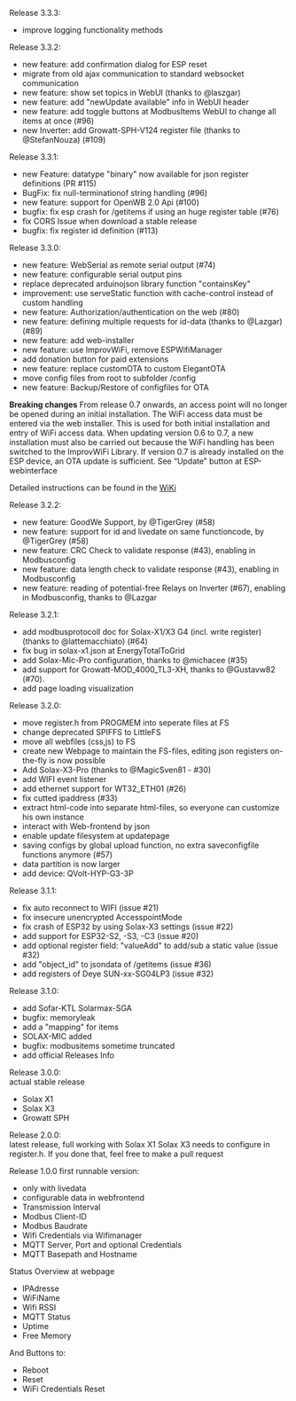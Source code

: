 Release 3.3.3:
  - improve logging functionality methods

Release 3.3.2:
  - new feature: add confirmation dialog for ESP reset
  - migrate from old ajax communication to standard websocket communication
  - new feature: show set topics in WebUI (thanks to @laszgar)
  - new feature: add "newUpdate available" info in WebUI header
  - new feature: add toggle buttons at ModbusItems WebUI to change all items at once (#96)
  - new Inverter: add Growatt-SPH-V124 register file (thanks to @StefanNouza) (#109)
  
Release 3.3.1:
  - new Feature: datatype "binary" now available for json register definitions (PR #115)
  - BugFix: fix null-terminationof string handling (#96)
  - new feature: support for OpenWB 2.0 Api (#100)
  - bugfix: fix esp crash for /getitems if using an huge register table (#76)
  - fix CORS Issue when download a stable release
  - bugfix: fix register id definition (#113)

Release 3.3.0:
  - new feature: WebSerial as remote serial output (#74)
  - new feature: configurable serial output pins
  - replace deprecated arduinojson library function "containsKey"
  - improvement: use serveStatic function with cache-control instead of custom handling
  - new feature: Authorization/authentication on the web (#80)
  - new feature: defining multiple requests for id-data (thanks to @Lazgar) (#89)
  - new feature: add web-installer
  - new feature: use ImprovWiFi, remove ESPWifiManager
  - add donation button for paid extensions
  - new feature: replace customOTA to custom ElegantOTA
  - move config files from root to subfolder /config
  - new feature: Backup/Restore of configfiles for OTA

  **Breaking changes** 
  From release 0.7 onwards, an access point will no longer be opened during an initial installation. The WiFi access data must be entered via the web installer. This is used for both initial installation and entry of WiFi access data. 
  When updating version 0.6 to 0.7, a new installation must also be carried out because the WiFi handling has been switched to the ImprovWiFi Library. 
  If version 0.7 is already installed on the ESP device, an OTA update is sufficient. See “Update” button at ESP-webinterface 

  Detailed instructions can be found in the [WiKi](https://github.com/tobiasfaust/SolaxModbusGateway/wiki)

Release 3.2.2:
  - new feature: GoodWe Support, by @TigerGrey (#58)
  - new feature: support for id and livedate on same functioncode, by @TigerGrey (#58)
  - new feature: CRC Check to validate response (#43), enabling in Modbusconfig
  - new feature: data length check to validate response (#43), enabling in Modbusconfig
  - new feature: reading of potential-free Relays on Inverter (#67), enabling in Modbusconfig, thanks to @Lazgar
  
Release 3.2.1:
  - add modbusprotocoll doc for Solax-X1/X3 G4 (incl. write register) (thanks to @lattemacchiato) (#64)
  - fix bug in solax-x1.json at EnergyTotalToGrid
  - add Solax-Mic-Pro configuration, thanks to @michacee (#35)
  - add support for Growatt-MOD_4000_TL3-XH, thanks to @Gustavw82 (#70).
  - add page loading visualization
  
Release 3.2.0:
  - move register.h from PROGMEM into seperate files at FS
  - change deprecated SPIFFS to LittleFS
  - move all webfiles (css,js) to FS
  - create new Webpage to maintain the FS-files, editing json registers on-the-fly is now possible 
  - Add Solax-X3-Pro (thanks to @MagicSven81 - #30)
  - add WIFI event listener
  - add ethernet support for WT32_ETH01 (#26)
  - fix cutted ipaddress (#33)
  - extract html-code into separate html-files, so everyone can customize his own instance
  - interact with Web-frontend by json
  - enable update filesystem at updatepage
  - saving configs by global upload function, no extra saveconfigfile functions anymore (#57)
  - data partition is now larger
  - add device: QVolt-HYP-G3-3P
  
Release 3.1.1:
  - fix auto reconnect to WIFI (issue #21)
  - fix insecure unencrypted AccesspointMode
  - fix crash of ESP32 by using Solax-X3 settings (issue #22)
  - add support for ESP32-S2, -S3, -C3 (issue #20)
  - add optional register field: "valueAdd" to add/sub a static value (issue #32)
  - add "object_id" to jsondata of /getitems (issue #36)
  - add registers of Deye SUN-xx-SG04LP3 (issue #32)
  
Release 3.1.0:  
  - add Sofar-KTL Solarmax-SGA
  - bugfix: memoryleak
  - add a "mapping" for items
  - SOLAX-MIC added
  - bugfix: modbusitems sometime truncated
  - add official Releases Info

Release 3.0.0:  
  actual stable release

  - Solax X1
  - Solax X3
  - Growatt SPH

Release 2.0.0:  
  latest release, full working with Solax X1
  Solax X3 needs to configure in register.h. If you done that, feel free to make a pull request

Release 1.0.0
  first runnable version:
  - only with livedata
  - configurable data in webfrontend
  - Transmission Interval
  - Modbus Client-ID
  - Modbus Baudrate
  - Wifi Credentials via Wifimanager
  - MQTT Server, Port and optional Credentials
  - MQTT Basepath and Hostname

 Status Overview at webpage
  - IPAdresse
  - WiFiName
  - Wifi RSSI
  - MQTT Status
  - Uptime
  - Free Memory

 And Buttons to:
  - Reboot
  - Reset
  - WiFi Credentials Reset
   

